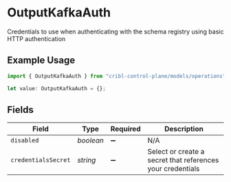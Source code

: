 # OutputKafkaAuth

Credentials to use when authenticating with the schema registry using basic HTTP authentication

## Example Usage

```typescript
import { OutputKafkaAuth } from "cribl-control-plane/models/operations";

let value: OutputKafkaAuth = {};
```

## Fields

| Field                                                      | Type                                                       | Required                                                   | Description                                                |
| ---------------------------------------------------------- | ---------------------------------------------------------- | ---------------------------------------------------------- | ---------------------------------------------------------- |
| `disabled`                                                 | *boolean*                                                  | :heavy_minus_sign:                                         | N/A                                                        |
| `credentialsSecret`                                        | *string*                                                   | :heavy_minus_sign:                                         | Select or create a secret that references your credentials |